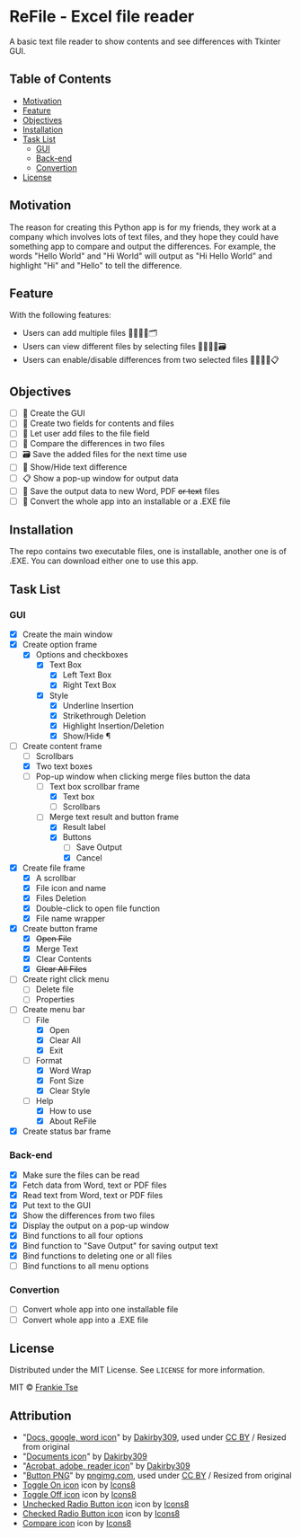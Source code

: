 <!-- PROJECT TITLE -->

# ReFile - Excel file reader

A basic text file reader to show contents and see differences with Tkinter GUI.

<!-- TABLE OF CONTENTS -->

## Table of Contents

-   [Motivation](#motivation)
-   [Feature](#feature)
-   [Objectives](#objectives)
-   [Installation](#installation)
-   [Task List](#task-list)
    -   [GUI](#gui)
    -   [Back-end](#back-end)
    -   [Convertion](#convertion)
-   [License](#license)

<!-- MOTIVATION -->

<a name="motivation" />

## Motivation

The reason for creating this Python app is for my friends, they work at a company which involves lots of text files, and they hope they could have something app to compare and output the differences. For example, the words "Hello World" and "Hi World" will output as "Hi Hello World" and highlight "Hi" and "Hello" to tell the difference.

<!-- FEATURE -->

<a name="feature" />

## Feature

With the following features:

-   Users can add multiple files 🙎‍♂️🙎‍♀️🗂
-   Users can view different files by selecting files 🙎‍♂️🙎‍♀️🗃
-   Users can enable/disable differences from two selected files 🙎‍♂️🙎‍♀️📋

<!-- '![example-app](example-app.gif)' need removing the quotes -->

<!-- OBJECTIVES -->

<a name="objectives" />

## Objectives

-   [ ] 🎨 Create the GUI
-   [ ] 📝 Create two fields for contents and files
-   [ ] 📑 Let user add files to the file field
-   [ ] 📖 Compare the differences in two files
-   [ ] 🗃 Save the added files for the next time use
-   [ ] 🙈 Show/Hide text difference
-   [ ] 📋 Show a pop-up window for output data
-   [ ] 💾 Save the output data to new Word, PDF ~~or text~~ files
-   [ ] 🚀 Convert the whole app into an installable or a .EXE file

<!-- INSTALLATION -->

<a name="installation" />

## Installation

The repo contains two executable files, one is installable, another one is of .EXE. You can download either one to use this app.

<!-- TASK LIST -->

<a name="task-list" />

## Task List

<a name="gui" />

### GUI

-   [x] Create the main window
-   [x] Create option frame
    -   [x] Options and checkboxes
        -   [x] Text Box
            -   [x] Left Text Box
            -   [x] Right Text Box
        -   [x] Style
            -   [x] Underline Insertion
            -   [x] Strikethrough Deletion
            -   [x] Highlight Insertion/Deletion
            -   [x] Show/Hide ¶
-   [ ] Create content frame
    -   [ ] Scrollbars
    -   [x] Two text boxes
    -   [ ] Pop-up window when clicking merge files button the data
        -   [ ] Text box scrollbar frame
            -   [x] Text box
            -   [ ] Scrollbars
        -   [ ] Merge text result and button frame
            -   [x] Result label
            -   [x] Buttons
                -   [ ] Save Output
                -   [x] Cancel
-   [x] Create file frame
    -   [x] A scrollbar
    -   [x] File icon and name
    -   [x] Files Deletion
    -   [x] Double-click to open file function
    -   [x] File name wrapper
-   [x] Create button frame
    -   [x] ~~Open File~~
    -   [x] Merge Text
    -   [x] Clear Contents
    -   [x] ~~Clear All Files~~
-   [ ] Create right click menu
    -   [ ] Delete file
    -   [ ] Properties
-   [ ] Create menu bar
    -   [ ] File
        -   [x] Open
        -   [x] Clear All
        -   [x] Exit
    -   [ ] Format
        -   [x] Word Wrap
        -   [x] Font Size
        -   [x] Clear Style
    -   [ ] Help
        -   [x] How to use
        -   [x] About ReFile
-   [x] Create status bar frame

<a name="back-end" />

### Back-end

-   [x] Make sure the files can be read
-   [x] Fetch data from Word, text or PDF files
-   [x] Read text from Word, text or PDF files
-   [x] Put text to the GUI
-   [x] Show the differences from two files
-   [x] Display the output on a pop-up window
-   [x] Bind functions to all four options
-   [x] Bind function to "Save Output" for saving output text
-   [x] Bind functions to deleting one or all files
-   [ ] Bind functions to all menu options

<a name="convertion" />

### Convertion

-   [ ] Convert whole app into one installable file
-   [ ] Convert whole app into a .EXE file

<!-- LICENSE -->

<a name="license" />

## License

Distributed under the MIT License. See `LICENSE` for more information.

MIT © [Frankie Tse]()

<!-- ATTRIBUTION -->

<a name="attribution" />

## Attribution

-   "[Docs, google, word icon](https://www.iconfinder.com/icons/97957/docs_google_word_icon)" by [Dakirby309](https://www.deviantart.com/dakirby309), used under [CC BY](https://creativecommons.org/licenses/by-nc/3.0/) / Resized from original
-   "[Documents icon](https://www.iconfinder.com/icons/99038/documents_icon)" by [Dakirby309](https://www.deviantart.com/dakirby309)
-   "[Acrobat, adobe, reader icon](https://www.iconfinder.com/icons/99074/acrobat_adobe_reader_icon)" by [Dakirby309](https://www.deviantart.com/dakirby309)
-   "[Button PNG](http://pngimg.com/download/31565)" by [pngimg.com](http://pngimg.com/), used under [CC BY](https://creativecommons.org/licenses/by-nc/4.0/) / Resized from original
-   [Toggle On icon](https://icons8.com/icons/set/toggle-on) icon by [Icons8](https://icons8.com)
-   [Toggle Off icon](https://icons8.com/icons/set/toggle-off) icon by [Icons8](https://icons8.com)
-   [Unchecked Radio Button icon](https://icons8.com/icons/set/unchecked-radio-button) icon by [Icons8](https://icons8.com)
-   [Checked Radio Button icon](https://icons8.com/icons/set/checked-radio-button) icon by [Icons8](https://icons8.com)
-   [Compare icon](https://icons8.com/icons/set/compare) icon by [Icons8](https://icons8.com)
